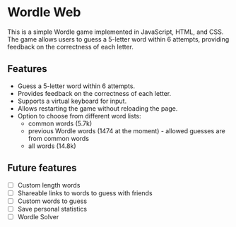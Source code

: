 # Wordle Web

This is a simple Wordle game implemented in JavaScript, HTML, and CSS. The game allows users to guess a 5-letter word within 6 attempts, providing feedback on the correctness of each letter.

## Features
- Guess a 5-letter word within 6 attempts.
- Provides feedback on the correctness of each letter.
- Supports a virtual keyboard for input.
- Allows restarting the game without reloading the page.
- Option to choose from different word lists:
    - common words (5.7k)
    - previous Wordle words (1474 at the moment) - allowed guesses are from common words
    - all words (14.8k)

## Future features
- [ ] Custom length words
- [ ] Shareable links to words to guess with friends
- [ ] Custom words to guess
- [ ] Save personal statistics
- [ ] Wordle Solver